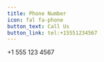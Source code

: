 ```yaml
---
title: Phone Number
icon: fal fa-phone
button_text: Call Us
button_link: tel:+15551234567
---
```


+1 555 123 4567
